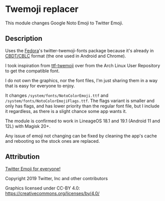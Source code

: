 # Twemoji replacer

This module changes Google Noto Emoji to Twitter Emoji.

## Description

Uses the [Fedora](https://fedoraproject.org/)'s twitter-twemoji-fonts package because it's already in [CBDT/CBLC](https://docs.microsoft.com/en-us/windows/win32/directwrite/color-fonts#what-kinds-of-color-fonts-does-windows-support) format (the one used in Android and Chrome).

I took inspiration from [ttf-twemoji](https://aur.archlinux.org/packages/ttf-twemoji/) over from the Arch Linux User Repository to get the compatible font.

I do not own the graphics, nor the font files, I'm just sharing them in a way that is easy for everyone to enjoy.

It changes <code>/system/fonts/NotoColorEmoji.ttf</code> and <code>/system/fonts/NotoColorEmojiFlags.ttf</code>. The flags variant is smaller and only has flags, and has lower priority than the regular font file, but I include it regardless, as there is a slight chance some app wants it.

The module is confirmed to work in LineageOS 18.1 and 19.1 (Android 11 and 12L) with Magisk 20+.

Any issue of emoji not changing can be fixed by cleaning the app's cache and rebooting so the stock ones are replaced.

## Attribution

[Twitter Emoji for everyone!](https://github.com/twitter/twemoji)

Copyright 2019 Twitter, Inc and other contributors

Graphics licensed under CC-BY 4.0: https://creativecommons.org/licenses/by/4.0/

